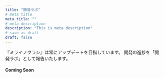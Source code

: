 ```yaml
---
title: "開発ラボ"
# meta title
meta_title: ""
# meta description
description: "This is meta description"
# save as draft
draft: false
---
```

『ミライノクラシ』は常にアップデートを目指しています。  開発の進捗を「開発ラボ」として報告いたします。
#### Coming Soon
